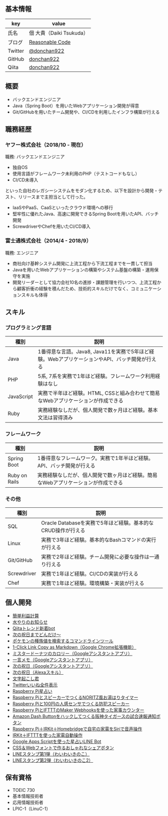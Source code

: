 ## 基本情報
| key | value |
| --- | --- |
| 氏名 | 佃 大貴（Daiki Tsukuda） |
| ブログ | [Reasonable Code](https://reasonable-code.com/) |
| Twitter | [@donchan922](https://twitter.com/donchan922) |
| GitHub | [donchan922](https://github.com/donchan922) |
| Qiita | [donchan922](https://qiita.com/donchan922) |

## 概要
- バックエンドエンジニア
- Java（Spring Boot）を用いたWebアプリケーション開発が得意
- Git/GitHubを用いたチーム開発や、CI/CDを利用したインフラ構築が行える

## 職務経歴
### ヤフー株式会社（2018/10 - 現在）
職務: バックエンドエンジニア

- 独自OS
- 使用言語がフレームワーク未利用のPHP（テストコードもなし）
- CI/CD未導入

といった自社のレガシーシステムをモダン化するため、以下を設計から開発・テスト、リリースまで主担当として行った。

- IaaSやPaaS、CaaSといったクラウド環境への移行
- 堅牢性に優れたJava、高速に開発できるSpring Bootを用いたAPI、バッチ開発
- ScrewdriverやChefを用いたCI/CD導入

### 富士通株式会社（2014/4 - 2018/9）
職務: エンジニア

- 商社向け基幹システム開発に上流工程から下流工程までを一貫して担当
- Javaを用いたWebアプリケーションの構築やシステム基盤の構築・運用保守を実施
- 開発リーダーとして協力会社10名の進捗・課題管理を行いつつ、上流工程から顧客折衝の経験を積んだため、技術的スキルだけでなく、コミュニケーションスキルも体得

## スキル
### プログラミング言語
| 種別 | 説明 |
| --- | --- |
| Java | 1番得意な言語。Java8, Java11を実務で5年ほど経験。WebアプリケーションやAPI、バッチ開発が行える |
| PHP | 5系, 7系を実務で1年ほど経験。フレームワーク利用経験はなし |
| JavaScript | 実務で半年ほど経験。HTML, CSSと組み合わせて簡易なWebアプリケーションが作成できる |
| Ruby | 実務経験なしだが、個人開発で数ヶ月ほど経験。基本文法は習得済み |

### フレームワーク
| 種別 | 説明 |
| --- | --- |
| Spring Boot | 1番得意なフレームワーク。実務で1年半ほど経験。API、バッチ開発が行える |
| Ruby on Rails | 実務経験なしだが、個人開発で数ヶ月ほど経験。簡易なWebアプリケーションが作成できる |

### その他
| 種別 | 説明 |
| --- | --- |
| SQL | Oracle Databaseを実務で5年ほど経験。基本的なCRUD操作が行える |
| Linux | 実務で3年ほど経験。基本的なBashコマンドの実行が行える |
| Git/GitHub | 実務で2年ほど経験。チーム開発に必要な操作は一通り行える |
| Screwdriver | 実務で1年ほど経験。CI/CDの実装が行える |
| Chef | 実務で1年ほど経験。環境構築・実装が行える |

## 個人開発
- <a href="https://apps.apple.com/jp/app/%E7%B0%A1%E5%8D%98%E5%88%A9%E7%9B%8A%E8%A8%88%E7%AE%97/id1505894196">簡単利益計算</a>
- <a href="https://github.com/donchan922/watering_notification">水やりのお知らせ</a>
- <a href="https://twitter.com/qiita_trend_bot">Qiitaトレンド新着bot</a>
- <a href="https://next-holiday-dondake.herokuapp.com">次の祝日までどんだけ〜</a>
- <a href="https://qiita.com/donchan922/items/2764f6d53f07d6fd4fa3">ポケモンの種族値を検索するコマンドラインツール</a>
- <a href="https://chrome.google.com/webstore/detail/1-click-link-copy-as-mark/pmhehcpfecalmggdcdhhlcolaifiejao?hl=ja">1-Click Link Copy as Markdown（Google Chrome拡張機能）</a>
- <a href="https://assistant.google.com/services/a/uid/000000ebf4570c78">ミスタードーナツのカロリー（Googleアシスタントアプリ）</a>
- <a href="https://assistant.google.com/services/a/uid/0000009008fcd065?hl=ja">一言メモ（Googleアシスタントアプリ）</a>
- <a href="https://assistant.google.com/services/a/uid/0000005336ad7829?hl=ja">次の祝日（Googleアシスタントアプリ）</a>
- <a href="https://www.amazon.co.jp/donchan922-NextHoliday/dp/B07CW64JZZ/ref=sr_1_2?s=digital-skills&ie=UTF8&qid=1525948530&sr=1-2&keywords=%E6%AC%A1%E3%81%AE%E7%A5%9D%E6%97%A5">次の祝日（Alexaスキル）</a>
- <a href="https://reasonable-code.com/mojiokoshikun/">文字起こし君</a>
- <a href="https://my-all-favorites.herokuapp.com/">Twitterいいね全件表示</a>
- <a href="http://www.daipanman.com/entry/2017/06/11/104414">Raspberry Pi星占い</a>
- <a href="http://www.daipanman.com/entry/2017/06/16/195307">Raspberry PiとスピーカーでつくるNORITZ風お湯はりタイマー</a>
- <a href="http://www.daipanman.com/entry/2017/06/24/085904">Raspberry Piと100円の人感センサでつくる防犯スピーカー</a>
- <a href="http://www.daipanman.com/entry/2017/07/07/071949">Raspberry PiとIFTTTのMaker Webhooksを使った家事カウンター</a>
- <a href="http://www.daipanman.com/entry/2017/08/02/214429">Amazon Dash Buttonをハックしてつくる阪神タイガースの試合速報通知ボタン</a>
- <a href="http://www.daipanman.com/entry/2017/08/17/195259">Raspberry Pi＋IRKit＋Homebridgeで自宅の家電をSiriで音声操作</a>
- <a href="http://www.daipanman.com/entry/2017/08/22/113847">IRKit＋IFTTTを使った家電自動操作</a>
- <a href="http://www.daipanman.com/entry/2017/09/16/185831">Google Apps Scriptを使った星占いLINE Bot</a>
- <a href="http://www.daipanman.com/entry/2015/07/05/080000">CSS＆Webフォントで作るおしゃれなシェアボタン</a>
- <a href="https://store.line.me/stickershop/product/1165441/ja">LINEスタンプ第1弾（わいわいきのこ）</a>
- <a href="https://store.line.me/stickershop/product/1313708/ja">LINEスタンプ第2弾（わいわいきのこ2）</a>

## 保有資格
- TOEIC 730
- 基本情報技術者
- 応用情報技術者
- LPIC-1（LinuC-1）
